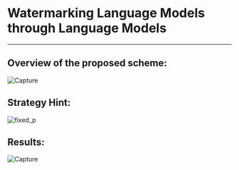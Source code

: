# Watermarking Language Models through Language Models
---

**Overview of the proposed scheme:**
---
![Capture](https://github.com/user-attachments/assets/8103519e-97b6-47b4-be7e-8babe52dc8cb)


**Strategy Hint:**
---
![fixed_p](https://github.com/user-attachments/assets/31aecde7-c20e-44fa-8fa0-d775640500fb)


**Results:**
---
![Capture](https://github.com/user-attachments/assets/8b1a7855-e797-427f-8cdb-3370eb6b3e9f)
